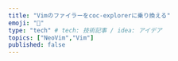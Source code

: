 ```yaml
---
title: "Vimのファイラーをcoc-explorerに乗り換える"
emoji: "💬"
type: "tech" # tech: 技術記事 / idea: アイデア
topics: ["NeoVim","Vim"]
published: false
---
```


